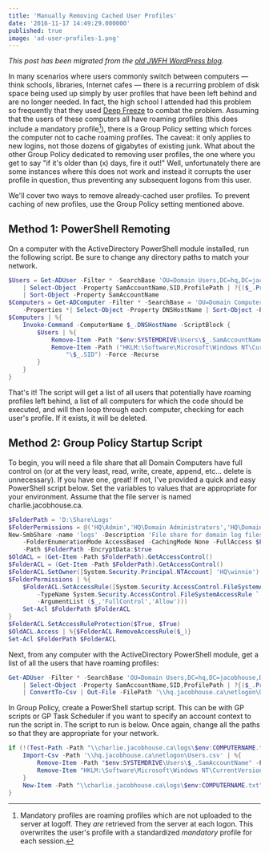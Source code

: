 ```yaml
---
title: 'Manually Removing Cached User Profiles'
date: '2016-11-17 14:49:29.000000'
published: true
image: 'ad-user-profiles-1.png'
---
```


_This post has been migrated from the [old JWFH WordPress blog](https://github.com/jwfh/homepage#about)._

In many scenarios where users commonly switch between computers &mdash; think schools, libraries, Internet cafes &mdash; there is a recurring problem of disk space being used up simply by user profiles that have been left behind and are no longer needed. In fact, the high school I attended had this problem so frequently that they used [Deep Freeze](https://www.faronics.com/products/deep-freeze/enterprise) to combat the problem. Assuming that the users of these computers all have roaming profiles (this does include a mandatory profile[^1]), there is a Group Policy setting which forces the computer not to cache roaming profiles. The caveat: it only applies to new logins, not those dozens of gigabytes of existing junk. What about the other Group Policy dedicated to removing user profiles, the one where you get to say "if it's older than \(x\) days, fire it out!" Well, unfortunately there are some instances where this does not work and instead it corrupts the user profile in question, thus preventing any subsequent logons from this user.

We'll cover two ways to remove already-cached user profiles. To prevent caching of new profiles, use the Group Policy setting mentioned above.

## Method 1: PowerShell Remoting

On a computer with the ActiveDirectory PowerShell module installed, run the following script. Be sure to change any directory paths to match your network.

```powershell
$Users = Get-ADUser -Filter * -SearchBase 'OU=Domain Users,DC=hq,DC=jacobhouse,DC=ca' -Properties * `
    | Select-Object -Property SamAccountName,SID,ProfilePath | ?{($_.ProfilePath)} `
    | Sort-Object -Property SamAccountName
$Computers = Get-ADComputer -Filter * -SearchBase = 'OU=Domain Computers,DC=hq,DC=jacobhouse,DC=ca' `
    -Properties *| Select-Object -Property DNSHostName | Sort-Object -Property DNSHostName
$Computers | %{
    Invoke-Command -ComputerName $_.DNSHostName -ScriptBlock {
        $Users | %{
            Remove-Item -Path "$env:SYSTEMDRIVE\Users\$_.SamAccountName" -Force -Recurse
            Remove-Item -Path ("HKLM:\Software\Microsoft\Windows NT\CurrentVersion\ProfileList" + `
                "\$_.SID") -Force -Recurse
        }
    }
}
```

That's it! The script will get a list of all users that potentially have roaming profiles left behind, a list of all computers for which the code should be executed, and will then loop through each computer, checking for each user's profile. If it exists, it will be deleted.

## Method 2: Group Policy Startup Script

To begin, you will need a file share that all Domain Computers have full control on (or at the very least, read, write, create, append, etc... delete is unnecessary). If you have one, great! If not, I've provided a quick and easy PowerShell script below. Set the variables to values that are appropriate for your environment. Assume that the file server is named charlie.jacobhouse.ca.

```powershell
$FolderPath = 'D:\Share\Logs'
$FolderPermissions = @('HQ\Admin','HQ\Domain Administrators','HQ\Domain Computers')
New-SmbShare -name 'logs' -Description 'File share for domain log files'
    -FolderEnumerationMode AccessBased -CachingMode None -FullAccess $FolderPermissions
    -Path $FolderPath -EncryptData:$true
$OldACL = (Get-Item -Path $FolderPath).GetAccessControl()
$FolderACL = (Get-Item -Path $FolderPath).GetAccessControl()
$FolderACL.SetOwner([System.Security.Principal.NTAccount] 'HQ\winnie')
$FolderPermissions | %{
    $FolderACL.SetAccessRule([System.Security.AccessControl.FileSystemAccessRule](New-Object `
        -TypeName System.Security.AccessControl.FileSystemAccessRule `
        -ArgumentList ($_,'FullControl','Allow')))
    Set-Acl $FolderPath $FolderACL
}
$FolderACL.SetAccessRuleProtection($True, $True)
$OldACL.Access | %{$FolderACL.RemoveAccessRule($_)}
Set-Acl $FolderPath $FolderACL
```

Next, from any computer with the ActiveDirectory PowerShell module, get a list of all the users that have roaming profiles:

```powershell
Get-ADUser -Filter * -SearchBase 'OU=Domain Users,DC=hq,DC=jacobhouse,DC=ca' -Properties * `
    | Select-Object -Property SamAccountName,SID,ProfilePath | ?{($_.ProfilePath)} `
    | ConvertTo-Csv | Out-File -FilePath '\\hq.jacobhouse.ca\netlogon\Users.csv'
```

In Group Policy, create a PowerShell startup script. This can be with GP scripts or GP Task Scheduler if you want to specify an account context to run the script in. The script to run is below. Once again, change all the paths so that they are appropriate for your network.

```powershell
if (!(Test-Path -Path "\\charlie.jacobhouse.ca\logs\$env:COMPUTERNAME.txt")) {
    Import-Csv -Path '\\hq.jacobhouse.ca\netlogon\Users.csv' | %{
        Remove-Item -Path "$env:SYSTEMDRIVE\Users\$_.SamAccountName" -Force -Recurse
        Remove-Item "HKLM:\Software\Microsoft\Windows NT\CurrentVersion\ProfileList\$_.SID" -Recurse
    }
    New-Item -Path "\\charlie.jacobhouse.ca\logs\$env:COMPUTERNAME.txt"
}
```

[^1]: Mandatory profiles are roaming profiles which are not uploaded to the server at logoff. They _are_ retrieved from the server at each logon. This overwrites the user's profile with a standardized _mandatory_ profile for each session.
